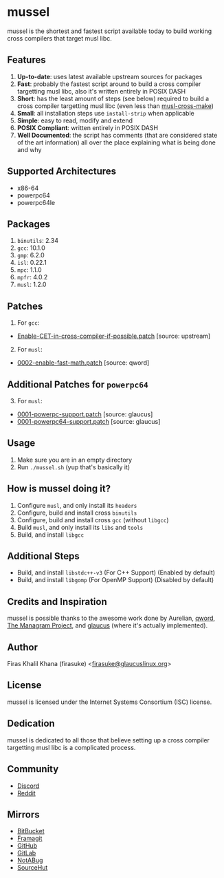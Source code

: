 # mussel
mussel is the shortest and fastest script available today to build working cross
compilers that target musl libc.

## Features
1. **Up-to-date**: uses latest available upstream sources for packages
2. **Fast**: probably the fastest script around to build a cross compiler
   targetting musl libc, also it's written entirely in POSIX DASH
3. **Short**: has the least amount of steps (see below) required to build a
   cross compiler targetting musl libc (even less than
   [musl-cross-make](https://github.com/richfelker/musl-cross-make))
4. **Small**: all installation steps use `install-strip` when applicable
5. **Simple**: easy to read, modify and extend
6. **POSIX Compliant**: written entirely in POSIX DASH
7. **Well Documented**: the script has comments (that are considered state of
   the art information) all over the place explaining what is being done and why

## Supported Architectures
* x86-64
* powerpc64
* powerpc64le

## Packages
1. `binutils`: 2.34
2. `gcc`: 10.1.0
3. `gmp`: 6.2.0
4. `isl`: 0.22.1
5. `mpc`: 1.1.0
6. `mpfr`: 4.0.2
7. `musl`: 1.2.0

## Patches
1. For `gcc`:
  * [Enable-CET-in-cross-compiler-if-possible.patch](https://raw.githubusercontent.com/glaucuslinux/glaucus/master/cerata/gcc/patches/upstream/Enable-CET-in-cross-compiler-if-possible.patch) [source: upstream]
2. For `musl`:
  * [0002-enable-fast-math.patch](https://raw.githubusercontent.com/glaucuslinux/glaucus/master/cerata/musl/patches/qword/0002-enable-fast-math.patch) [source: qword]

## Additional Patches for `powerpc64`
3. For `musl`:
  * [0001-powerpc-support.patch](https://raw.githubusercontent.com/glaucuslinux/glaucus/master/cerata/musl/patches/glaucus/0001-powerpc-support.patch) [source: glaucus]
  * [0001-powerpc64-support.patch](https://raw.githubusercontent.com/glaucuslinux/glaucus/master/cerata/musl/patches/glaucus/0001-powerpc64-support.patch) [source: glaucus]

## Usage
1. Make sure you are in an empty directory
2. Run `./mussel.sh` (yup that's basically it)

## How is mussel doing it?
1. Configure `musl`, and only install its `headers`
2. Configure, build and install cross `binutils`
3. Configure, build and install cross `gcc` (without `libgcc`)
4. Build `musl`, and only install its `libs` and `tools`
5. Build, and install `libgcc`

## Additional Steps
* Build, and install `libstdc++-v3` (For C++ Support) (Enabled by default)
* Build, and install `libgomp` (For OpenMP Support) (Disabled by default)

## Credits and Inspiration
mussel is possible thanks to the awesome work done by Aurelian,
[qword](https://github.com/qword-os), [The Managram
Project](https://github.com/managarm), and
[glaucus](https://www.glaucuslinux.org/) (where it's actually implemented).

## Author
Firas Khalil Khana (firasuke) <[firasuke@glaucuslinux.org](
mailto:firasuke@glaucuslinux.org)>

## License
mussel is licensed under the Internet Systems Consortium (ISC) license.

## Dedication
mussel is dedicated to all those that believe setting up a cross compiler
targetting musl libc is a complicated process.

## Community
* [Discord](https://discord.gg/b6r2p3z)
* [Reddit](https://www.reddit.com/r/distrodev/)

## Mirrors
* [BitBucket](https://bitbucket.org/firasuke/mussel)
* [Framagit](https://framagit.org/firasuke/mussel)
* [GitHub](https://github.com/firasuke/mussel)
* [GitLab](https://gitlab.com/firasuke/mussel)
* [NotABug](https://notabug.org/firasuke/mussel)
* [SourceHut](https://git.sr.ht/~firasuke/mussel)
